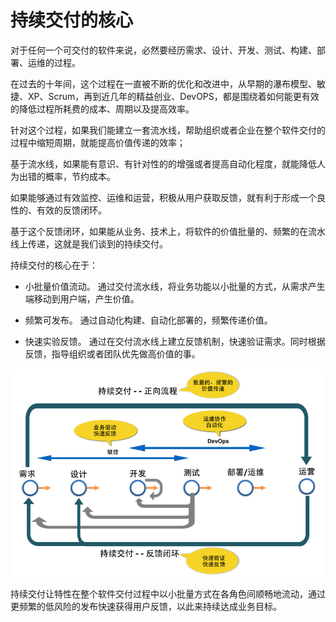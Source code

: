 # 持续交付的核心

对于任何一个可交付的软件来说，必然要经历需求、设计、开发、测试、构建、部署、运维的过程。

在过去的十年间，这个过程在一直被不断的优化和改进中，从早期的瀑布模型、敏捷、XP、Scrum，再到近几年的精益创业、DevOPS，都是围绕着如何能更有效的降低过程所耗费的成本、周期以及提高效率。

针对这个过程，如果我们能建立一套流水线，帮助组织或者企业在整个软件交付的过程中缩短周期，就能提高价值传递的效率；

基于流水线，如果能有意识、有针对性的的增强或者提高自动化程度，就能降低人为出错的概率，节约成本。

如果能够通过有效监控、运维和运营，积极从用户获取反馈，就有利于形成一个良性的、有效的反馈闭环。

基于这个反馈闭环，如果能从业务、技术上，将软件的价值批量的、频繁的在流水线上传递，这就是我们谈到的持续交付。

持续交付的核心在于：

- 小批量价值流动。
	通过交付流水线，将业务功能以小批量的方式，从需求产生端移动到用户端，产生价值。

- 频繁可发布。
	通过自动化构建、自动化部署的，频繁传递价值。

- 快速实验反馈。
	通过在交付流水线上建立反馈机制，快速验证需求。同时根据反馈，指导组织或者团队优先做高价值的事。
	  			

<img src="images/continuous-delivery-800-600.png" />	  			

持续交付让特性在整个软件交付过程中以小批量方式在各角色间顺畅地流动，通过更频繁的低风险的发布快速获得用户反馈，以此来持续达成业务目标。
